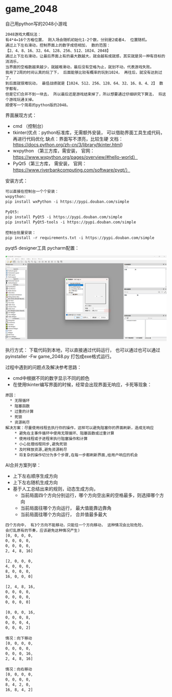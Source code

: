 # game_2048
自己用python写的2048小游戏

    2048游戏大概玩法：
    有4*4=16个方格位置， 刚入场会随机初始化1-2个数，分别是2或者4， 位置随机。
    通过上下左右滑动，控制界面上的数字成倍相加， 数的范围：
    【2、4、8、16、32、64、128、256、512、1024、2048】
    通过上下左右滑动，让最后界面上有的最大数越大，就会越有成就感，其实就是另一种有目标的消消乐，
    当界面的空格数越来越少，就越难滑动，最后没有空格为止，就划不动，代表游戏失败。
    我用了2周的时间认真的玩了下， 后面能够比较有概率的玩到1024， 再往后，就没有达到过了，
    到后面就很难玩动， 最佳战绩就是【1024、512、256、128、64、32、16、8、4、2】 数字都有，
    但是它们合并不到一块去， 所以最后还是游戏结束掉了，所以想要通过仔细研究下算法， 将这个游戏玩通关掉。
    顺便写一个简易的python版的2048。

界面展现方式：
* cmd （控制台）
* tkinter(优点：python标准库，无需额外安装， 可以借助界面工具生成代码，再进行代码优化  缺点：界面写不漂亮，比较生硬
文档：https://docs.python.org/zh-cn/3/library/tkinter.html)
* wxpython （第三方库，需安装， 官网：https://www.wxpython.org/pages/overview/#hello-world）
* PyQt5（第三方库， 需安装， 官网：https://www.riverbankcomputing.com/software/pyqt/）

安装方式：
```
可以直接在控制台一个个安装：
wxpython:
pip install wxPython -i https://pypi.douban.com/simple 

PyQt5:
pip install PyQt5 -i https://pypi.douban.com/simple 
pip install PyQt5-tools -i https://pypi.douban.com/simple 

控制台批量安装：
pip install -r requirements.txt -i https://pypi.douban.com/simple
```
pyqt5 designer工具 pycharm配置：

![img.png](img.png) 

执行方式：
下载代码到本地，可以直接通过代码运行， 也可以通过也可以通过 pyinstaller -Fw game_2048.py 打包成exe格式运行。

过程中遇到的问题点及解决参考思路：
* cmd中根据不同的数字显示不同的颜色
* 在使用tkinter编写界面的时候，经常会出现界面无响应，卡死等现象：
```
原因：
  * 无限循环
  * 阻塞函数
  * 过重的计算
  * 死锁
  * 资源耗尽 
解决方案：尽量使用线程去执行你的操作，这样可以避免阻塞你的界面刷新，造成无响应
    * 避免在主事件循环中使用无限循环、阻塞函数或过重计算
    * 使用线程或子进程来执行阻塞操作和计算
    * 小心处理线程同步,避免死锁
    * 及时释放资源,避免资源耗尽
    * 将复杂的操作切分为多个步骤,在每一步都刷新界面,给用户响应的机会
   ```

AI合并方案列举：
* 上下左右顺序生成方向
* 上下左右随机生成方向
* 基于人工总结出来的规则，动态生成方向，
  * 当前局面四个方向分别运行，哪个方向空出来的空格最多，则选择哪个方向
  * 当前局面往哪个方向运行， 最大值能靠边靠角
  * 当前局面往哪个方向运行， 合并值最多最大
```
四个方向中， 有3个方向不能移动，只能往一个方向移动， 这种情况会比较危险，
会打乱原有的节奏，应该避免这种情况产生)
[0, 0, 0, 0,
0, 0, 0, 0,
0, 0, 0, 0,
2, 4, 8, 16]

[2, 0, 0, 0,
4, 0, 0, 0,
8, 0, 0, 0,
16, 0, 0, 0] 

[2, 4, 8, 16,
0, 0, 0, 0,
0, 0, 0, 0,
0, 0, 0, 0] 

[0, 0, 0, 16,
0, 0, 0, 8,
0, 0, 0, 4,
0, 0, 0, 2]

情况：向下移动
[0, 0, 0, 0,
0, 0, 0, 0,
0, 0, 0, 16,
2, 4, 8, 16]

情况：向右移动 
[0, 0, 0, 0,
0, 0, 0, 0,
8, 4, 2, 0,
16, 8, 4, 2]
```